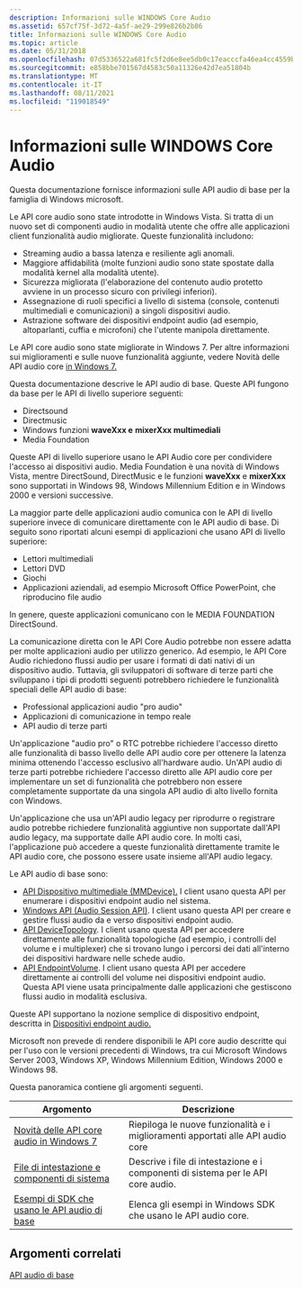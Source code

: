 ```yaml
---
description: Informazioni sulle WINDOWS Core Audio
ms.assetid: 657cf75f-3d72-4a5f-ae29-299e826b2b86
title: Informazioni sulle WINDOWS Core Audio
ms.topic: article
ms.date: 05/31/2018
ms.openlocfilehash: 07d5336522a681fc5f2d6e8ee5db0c17eacccfa46ea4cc4559bf00e6ea629031
ms.sourcegitcommit: e858bbe701567d4583c50a11326e42d7ea51804b
ms.translationtype: MT
ms.contentlocale: it-IT
ms.lasthandoff: 08/11/2021
ms.locfileid: "119018549"
---
```

# <a name="about-the-windows-core-audio-apis"></a>Informazioni sulle WINDOWS Core Audio

Questa documentazione fornisce informazioni sulle API audio di base per la famiglia di Windows microsoft.

Le API core audio sono state introdotte in Windows Vista. Si tratta di un nuovo set di componenti audio in modalità utente che offre alle applicazioni client funzionalità audio migliorate. Queste funzionalità includono:

-   Streaming audio a bassa latenza e resiliente agli anomali.
-   Maggiore affidabilità (molte funzioni audio sono state spostate dalla modalità kernel alla modalità utente).
-   Sicurezza migliorata (l'elaborazione del contenuto audio protetto avviene in un processo sicuro con privilegi inferiori).
-   Assegnazione di ruoli specifici a livello di sistema (console, contenuti multimediali e comunicazioni) a singoli dispositivi audio.
-   Astrazione software dei dispositivi endpoint audio (ad esempio, altoparlanti, cuffia e microfoni) che l'utente manipola direttamente.

Le API core audio sono state migliorate in Windows 7. Per altre informazioni sui miglioramenti e sulle nuove funzionalità aggiunte, vedere Novità delle API audio core [in Windows 7.](what-s-new-for-core-audio-apis-in-windows-7.md)

Questa documentazione descrive le API audio di base. Queste API fungono da base per le API di livello superiore seguenti:

-   Directsound
-   Directmusic
-   Windows funzioni **waveXxx e** **mixerXxx multimediali**
-   Media Foundation

Queste API di livello superiore usano le API Audio core per condividere l'accesso ai dispositivi audio. Media Foundation è una novità di Windows Vista, mentre DirectSound, DirectMusic e le funzioni **waveXxx** e **mixerXxx** sono supportati in Windows 98, Windows Millennium Edition e in Windows 2000 e versioni successive.

La maggior parte delle applicazioni audio comunica con le API di livello superiore invece di comunicare direttamente con le API audio di base. Di seguito sono riportati alcuni esempi di applicazioni che usano API di livello superiore:

-   Lettori multimediali
-   Lettori DVD
-   Giochi
-   Applicazioni aziendali, ad esempio Microsoft Office PowerPoint, che riproducino file audio

In genere, queste applicazioni comunicano con le MEDIA FOUNDATION DirectSound.

La comunicazione diretta con le API Core Audio potrebbe non essere adatta per molte applicazioni audio per utilizzo generico. Ad esempio, le API Core Audio richiedono flussi audio per usare i formati di dati nativi di un dispositivo audio. Tuttavia, gli sviluppatori di software di terze parti che sviluppano i tipi di prodotti seguenti potrebbero richiedere le funzionalità speciali delle API audio di base:

-   Professional applicazioni audio "pro audio"
-   Applicazioni di comunicazione in tempo reale
-   API audio di terze parti

Un'applicazione "audio pro" o RTC potrebbe richiedere l'accesso diretto alle funzionalità di basso livello delle API audio core per ottenere la latenza minima ottenendo l'accesso esclusivo all'hardware audio. Un'API audio di terze parti potrebbe richiedere l'accesso diretto alle API audio core per implementare un set di funzionalità che potrebbero non essere completamente supportate da una singola API audio di alto livello fornita con Windows.

Un'applicazione che usa un'API audio legacy per riprodurre o registrare audio potrebbe richiedere funzionalità aggiuntive non supportate dall'API audio legacy, ma supportate dalle API audio core. In molti casi, l'applicazione può accedere a queste funzionalità direttamente tramite le API audio core, che possono essere usate insieme all'API audio legacy.

Le API audio di base sono:

-   [API Dispositivo multimediale (MMDevice).](mmdevice-api.md) I client usano questa API per enumerare i dispositivi endpoint audio nel sistema.
-   [Windows API (Audio Session API)](wasapi.md). I client usano questa API per creare e gestire flussi audio da e verso dispositivi endpoint audio.
-   [API DeviceTopology](devicetopology-api.md). I client usano questa API per accedere direttamente alle funzionalità topologiche (ad esempio, i controlli del volume e i multiplexer) che si trovano lungo i percorsi dei dati all'interno dei dispositivi hardware nelle schede audio.
-   [API EndpointVolume](endpointvolume-api.md). I client usano questa API per accedere direttamente ai controlli del volume nei dispositivi endpoint audio. Questa API viene usata principalmente dalle applicazioni che gestiscono flussi audio in modalità esclusiva.

Queste API supportano la nozione semplice di dispositivo endpoint, descritta in [Dispositivi endpoint audio.](audio-endpoint-devices.md)

Microsoft non prevede di rendere disponibili le API core audio descritte qui per l'uso con le versioni precedenti di Windows, tra cui Microsoft Windows Server 2003, Windows XP, Windows Millennium Edition, Windows 2000 e Windows 98.

Questa panoramica contiene gli argomenti seguenti.



| **Argomento**                                                                                      | **Descrizione**                                                                           |
|------------------------------------------------------------------------------------------------|-------------------------------------------------------------------------------------------|
| [Novità delle API core audio in Windows 7](what-s-new-for-core-audio-apis-in-windows-7.md) | Riepiloga le nuove funzionalità e i miglioramenti apportati alle API audio core                   |
| [File di intestazione e componenti di sistema](header-files-and-system-components.md)                   | Descrive i file di intestazione e i componenti di sistema per le API core audio.                 |
| [Esempi di SDK che usano le API audio di base](sdk-samples-that-use-the-core-audio-apis.md)       | Elenca gli esempi in Windows SDK che usano le API audio core.                        |




 

## <a name="related-topics"></a>Argomenti correlati

<dl> <dt>

[API audio di base](core-audio-apis-in-windows-vista.md)
</dt> </dl>

 

 



